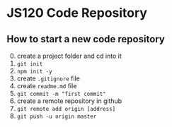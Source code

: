 # JS120 Code Repository

## How to start a new code repository

0. create a project folder and cd into it
1. `git init`
2. `npm init -y`
3. create `.gitignore` file
4. create `readme.md` file
5. `git commit -m "first commit"`
6. create a remote repository in github
7. `git remote add origin [address]`
8. `git push -u origin master`

